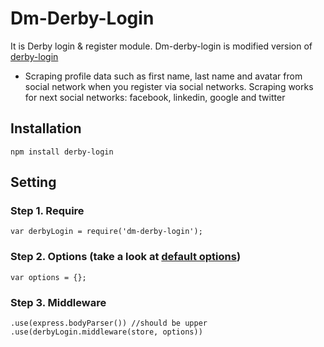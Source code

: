 # Dm-Derby-Login

It is Derby login &amp; register module. Dm-derby-login is modified version 
of [derby-login](https://github.com/dmapper/derby-login)

- Scraping profile data such as first name, last name and avatar from social network
 when you register via social networks. Scraping works for next social networks:
 facebook, linkedin, google and twitter


## Installation

    npm install derby-login

## Setting

### Step 1. Require

    var derbyLogin = require('dm-derby-login');

### Step 2. Options (take a look at [default options](https://github.com/derbyparty/derby-login/blob/master/lib/defaultOptions.js))

    var options = {};


### Step 3. Middleware

    .use(express.bodyParser()) //should be upper
    .use(derbyLogin.middleware(store, options))

